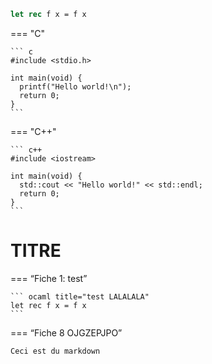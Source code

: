 ﻿``` ocaml title="CECI NEST PAS DU MARKDOWN"
let rec f x = f x
```

=== "C"

    ``` c
    #include <stdio.h>

    int main(void) {
      printf("Hello world!\n");
      return 0;
    }
    ```

=== "C++"

    ``` c++
    #include <iostream>

    int main(void) {
      std::cout << "Hello world!" << std::endl;
      return 0;
    }
    ```


# TITRE

=== “Fiche 1: test”
	
    ``` ocaml title="test LALALALA"
    let rec f x = f x
    ```

=== “Fiche 8 OJGZEPJPO”

    Ceci est du markdown

